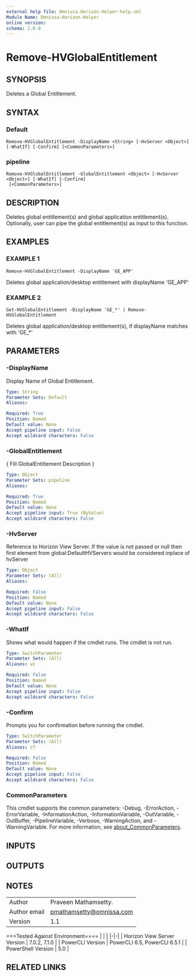 ```yaml
---
external help file: Omnissa.Horizon.Helper-help.xml
Module Name: Omnissa.Horizon.Helper
online version:
schema: 2.0.0
---
```


# Remove-HVGlobalEntitlement

## SYNOPSIS
Deletes a Global Entitlement.

## SYNTAX

### Default
```
Remove-HVGlobalEntitlement -DisplayName <String> [-HvServer <Object>] [-WhatIf] [-Confirm] [<CommonParameters>]
```

### pipeline
```
Remove-HVGlobalEntitlement -GlobalEntitlement <Object> [-HvServer <Object>] [-WhatIf] [-Confirm]
 [<CommonParameters>]
```

## DESCRIPTION
Deletes global entitlement(s) and global application entitlement(s). 
Optionally, user can pipe the global entitlement(s) as input to this function.

## EXAMPLES

### EXAMPLE 1
```
Remove-HVGlobalEntitlement -DisplayName 'GE_APP'
```

Deletes global application/desktop entitlement with displayName 'GE_APP'

### EXAMPLE 2
```
Get-HVGlobalEntitlement -DisplayName 'GE_*' | Remove-HVGlobalEntitlement
```

Deletes global application/desktop entitlement(s), if displayName matches with 'GE_*'

## PARAMETERS

### -DisplayName
Display Name of Global Entitlement.

```yaml
Type: String
Parameter Sets: Default
Aliases:

Required: True
Position: Named
Default value: None
Accept pipeline input: False
Accept wildcard characters: False
```

### -GlobalEntitlement
{ Fill GlobalEntitlement Description }

```yaml
Type: Object
Parameter Sets: pipeline
Aliases:

Required: True
Position: Named
Default value: None
Accept pipeline input: True (ByValue)
Accept wildcard characters: False
```

### -HvServer
Reference to Horizon View Server.
If the value is not passed or null then
first element from global:DefaultHVServers would be considered inplace of hvServer

```yaml
Type: Object
Parameter Sets: (All)
Aliases:

Required: False
Position: Named
Default value: None
Accept pipeline input: False
Accept wildcard characters: False
```

### -WhatIf
Shows what would happen if the cmdlet runs.
The cmdlet is not run.

```yaml
Type: SwitchParameter
Parameter Sets: (All)
Aliases: wi

Required: False
Position: Named
Default value: None
Accept pipeline input: False
Accept wildcard characters: False
```

### -Confirm
Prompts you for confirmation before running the cmdlet.

```yaml
Type: SwitchParameter
Parameter Sets: (All)
Aliases: cf

Required: False
Position: Named
Default value: None
Accept pipeline input: False
Accept wildcard characters: False
```

### CommonParameters
This cmdlet supports the common parameters: -Debug, -ErrorAction, -ErrorVariable, -InformationAction, -InformationVariable, -OutVariable, -OutBuffer, -PipelineVariable, -Verbose, -WarningAction, and -WarningVariable. For more information, see [about_CommonParameters](http://go.microsoft.com/fwlink/?LinkID=113216).

## INPUTS

## OUTPUTS

## NOTES
| | |
|-|-|
| Author | Praveen Mathamsetty. |
| Author email | pmathamsetty@omnissa.com |
| Version | 1.1 |

===Tested Against Environment====
| | |
|-|-|
| Horizon View Server Version | 7.0.2, 7.1.0 |
| PowerCLI Version | PowerCLI 6.5, PowerCLI 6.5.1 |
| PowerShell Version | 5.0 |

## RELATED LINKS
